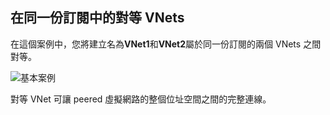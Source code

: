 ## <a name="peering-vnets-in-the-same-subscription"></a>在同一份訂閱中的對等 VNets

在這個案例中，您將建立名為**VNet1**和**VNet2**屬於同一份訂閱的兩個 VNets 之間對等。 

![基本案例](./media/virtual-networks-create-vnetpeering-scenario-basic-include/figure01.PNG)

對等 VNet 可讓 peered 虛擬網路的整個位址空間之間的完整連線。    